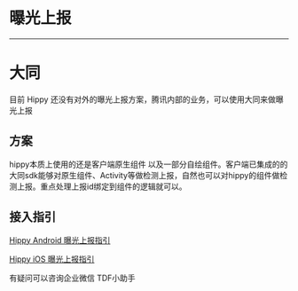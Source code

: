 # 曝光上报

---

# 大同

目前 Hippy 还没有对外的曝光上报方案，腾讯内部的业务，可以使用大同来做曝光上报

## 方案

hippy本质上使用的还是客户端原生组件 以及一部分自绘组件。客户端已集成的的大同sdk能够对原生组件、Activity等做检测上报，自然也可以对hippy的组件做检测上报。重点处理上报id绑定到组件的逻辑就可以。

## 接入指引

[Hippy Android 曝光上报指引](https://iwiki.woa.com/p/956352478)

[Hippy iOS 曝光上报指引](https://iwiki.woa.com/p/589637144)

有疑问可以咨询企业微信 TDF小助手


